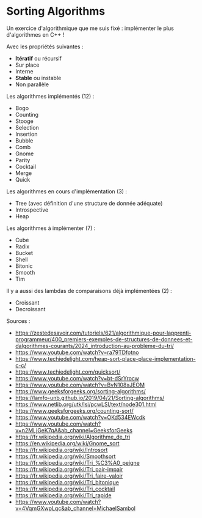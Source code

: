 # Sorting Algorithms
Un exercice d'algorithmique que me suis fixé : implémenter le plus d'algorithmes en C++ !

Avec les propriétés suivantes :
- **Itératif** ou récursif
- Sur place
- Interne
- **Stable** ou instable
- Non parallèle

Les algorithmes implémentés (12) :
- Bogo
- Counting
- Stooge
- Selection
- Insertion
- Bubble
- Comb
- Gnome
- Parity
- Cocktail
- Merge
- Quick

Les algorithmes en cours d'implémentation (3) :
- Tree (avec définition d'une structure de donnée adéquate)
- Introspective
- Heap

Les algorithmes à implémenter (7) :
- Cube
- Radix
- Bucket
- Shell
- Bitonic
- Smooth
- Tim

Il y a aussi des lambdas de comparaisons déjà implémentées (2) :
- Croissant
- Decroissant

Sources :
- https://zestedesavoir.com/tutoriels/621/algorithmique-pour-lapprenti-programmeur/400_premiers-exemples-de-structures-de-donnees-et-dalgorithmes-courants/2024_introduction-au-probleme-du-tri/
- https://www.youtube.com/watch?v=ra79TDfotno
- https://www.techiedelight.com/heap-sort-place-place-implementation-c-c/
- https://www.techiedelight.com/quicksort/
- https://www.youtube.com/watch?v=bt-dSrYrocw
- https://www.youtube.com/watch?v=BvN108xJEOM
- https://www.geeksforgeeks.org/sorting-algorithms/
- https://lamfo-unb.github.io/2019/04/21/Sorting-algorithms/
- https://www.netlib.org/utk/lsi/pcwLSI/text/node301.html
- https://www.geeksforgeeks.org/counting-sort/
- https://www.youtube.com/watch?v=OKd534EWcdk
- https://www.youtube.com/watch?v=n2MLjGeK7qA&ab_channel=GeeksforGeeks
- https://fr.wikipedia.org/wiki/Algorithme_de_tri
- https://en.wikipedia.org/wiki/Gnome_sort
- https://fr.wikipedia.org/wiki/Introsort
- https://fr.wikipedia.org/wiki/Smoothsort
- https://fr.wikipedia.org/wiki/Tri_%C3%A0_peigne
- https://fr.wikipedia.org/wiki/Tri_pair-impair
- https://fr.wikipedia.org/wiki/Tri_faire-valoir
- https://fr.wikipedia.org/wiki/Tri_bitonique
- https://fr.wikipedia.org/wiki/Tri_cocktail
- https://fr.wikipedia.org/wiki/Tri_rapide
- https://www.youtube.com/watch?v=4VqmGXwpLqc&ab_channel=MichaelSambol
